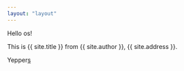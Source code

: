 ```yaml
---
layout: "layout"
---
```


Hello os!

This is {{ site.title }} from {{ site.author }}, {{ site.address }}.

Yepper[s](smth/)
